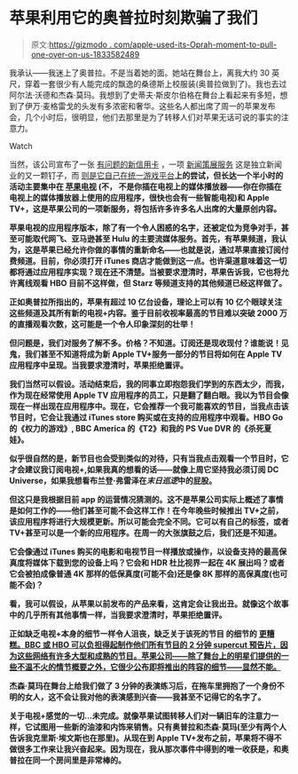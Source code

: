 # 苹果利用它的奥普拉时刻欺骗了我们

> 原文:[https://gizmodo . com/apple-used-its-Oprah-moment-to-pull-one-over-on-us-1833582489](https://gizmodo.com/apple-used-its-oprah-moment-to-pull-one-over-on-us-1833582489)

我承认——我迷上了奥普拉。不是当着她的面。她站在舞台上，离我大约 30 英尺，穿着一套很少有人能完成的飘逸的桑德斯上校服装(奥普拉做到了)。我也去过阿尔法·沃德和杰森·莫玛。我想到了史蒂夫·斯皮尔伯格在舞台上看起来有多短，想到了伊万·麦格雷戈的头发有多浓密和奢华。这些名人都出席了周一的苹果发布会，几个小时后，很明显，他们去那里是为了转移人们对苹果无话可说的事实的注意力。

Watch

当然，该公司宣布了一张 [有问题的新信用卡](https://gizmodo.com/the-apple-card-is-great-at-privacy-but-mediocre-overall-1833582689) ，一项 [新闻策展服务](https://gizmodo.com/apple-finally-jumps-into-games-with-subscription-servic-1833548776) 这是独立新闻业的又一颗钉子，而 [则是它自己在统一游戏平台](https://gizmodo.com/apple-finally-jumps-into-games-with-subscription-servic-1833548776)**上的尝试，但长达一个半小时的活动主要集中在 [苹果电视](https://gizmodo.com/heres-the-full-rundown-on-apple-tv-and-the-new-apple-tv-1833541652) (不， 不是你插在电视上的媒体播放器——你在你插在电视上的媒体播放器上使用的应用程序，很快也会有一些智能电视)和 Apple TV+，这是苹果公司的一项新服务，将包括许多许多名人出席的大量原创内容。**

**苹果电视的应用程序版本，除了有一个令人困惑的名字，还被定位为竞争对手，甚至可能取代网飞、亚马逊甚至 Hulu 的主要流媒体服务。首先，有苹果频道，我认为，这是苹果已经允许你做的事情的重新命名——也就是说，通过苹果直接订阅付费频道。目前，你必须打开 iTunes 商店才能做到这一点。也许渠道意味着这一切都将通过应用程序实现？现在还不清楚。当被要求澄清时，苹果告诉我，它也将允许离线观看 HBO 目前不这样做，但 Starz 等频道支持的其他频道已经这样做了。**

**正如奥普拉所指出的，苹果有超过 10 亿台设备，理论上可以有 10 亿个眼球关注这些频道及其所有新的电视+内容。鉴于目前收视率最高的节目难以突破 2000 万的直播观看次数，这可能是一个令人印象深刻的壮举！**

**但问题是，我们对服务了解不多。价格？不知道。订阅还是现收现付？谁能说！见鬼，我们甚至不知道将成为新 Apple TV+服务一部分的节目将如何在 Apple TV 应用程序中呈现。当我要求澄清时，苹果拒绝置评。**

**我们当然可以假设。活动结束后，我的同事立即抱怨我们学到的东西太少，而我，作为现在经常使用 Apple TV 应用程序的员工，只是翻了翻白眼。我以为节目会像现在一样出现在应用程序中。现在，它会推荐一个我可能喜欢的节目，当我点击该节目时，它会让我通过 iTunes store 购买或在支持的应用程序中观看。HBO Go 的《权力的游戏》, BBC America 的《T2》和我的 PS Vue DVR 的《杀死夏娃》。** 

**似乎很自然的是，新节目也会受到类似的对待，只有当我点击观看一个节目时，它才会建议我订阅电视+,如果我真的想看的话——就像上周它坚持我必须订阅 DC Universe，如果我想看布兰登·弗雷泽在*末日巡逻*中的屁股。**

**但这只是我根据目前 app 的运营情况猜测的。这不是苹果公司实际上概述了事情是如何工作的——他们甚至可能不会这样工作！在今年晚些时候推出 TV+之前，该应用程序将进行大规模更新。所以可能会完全不同。它可以有自己的标签，或者 TV+甚至可以是一个新的应用程序。在周一的大张旗鼓之后，我们还是不知道。**

**它会像通过 iTunes 购买的电影和电视节目一样播放或操作，以设备支持的最高保真度将媒体下载到您的设备上吗？它会和 HDR 杜比视界一起在 4K 展出吗？或者它会被拍成像普通 4K 那样的低保真度(可能不会)还是像 8K 那样的高保真度(也可能不会)？**

**看，我可以假设，从苹果以前发布的产品来看，这肯定会让我出丑。就像这个故事中的几乎所有其他事情一样，当我要求澄清时，苹果拒绝置评。**

**正如缺乏电视+本身的细节一样令人沮丧，缺乏关于该死的节目 的细节的 [更糟糕。BBC 或 HBO 可以负担得起制作他们所有节目的 2 分钟 supercut 预告片，因为这些网络有许多大型和成熟的节目。苹果公司——除了舞台上的明星们提供的一些不温不火的情节概要之外，它很少公布即将推出的阵容的细节——显然不能。](https://io9.gizmodo.com/apples-new-genre-shows-are-still-mysterious-but-heres-1833554012)**

**杰森·莫玛在舞台上给我们做了 3 分钟的表演练习后，在拖车里拥抱了一个身份不明的女人，这不会让我对他的表演感到兴奋——我甚至不记得它的名字了。** 

**关于电视+感觉的一切...未完成。就像苹果试图转移人们对一辆旧车的注意力一样，它试图用一些新的油漆和内饰来销售。只有奥普拉和杰森·莫玛(至少有两个人告诉我克里斯·埃文斯也在那里)。从现在到 Apple TV+发布之前，苹果将不得不做很多工作来让我兴奋起来。因为现在，我从那次事件中得到的唯一收获是，和奥普拉在同一个房间里是非常棒的。**
